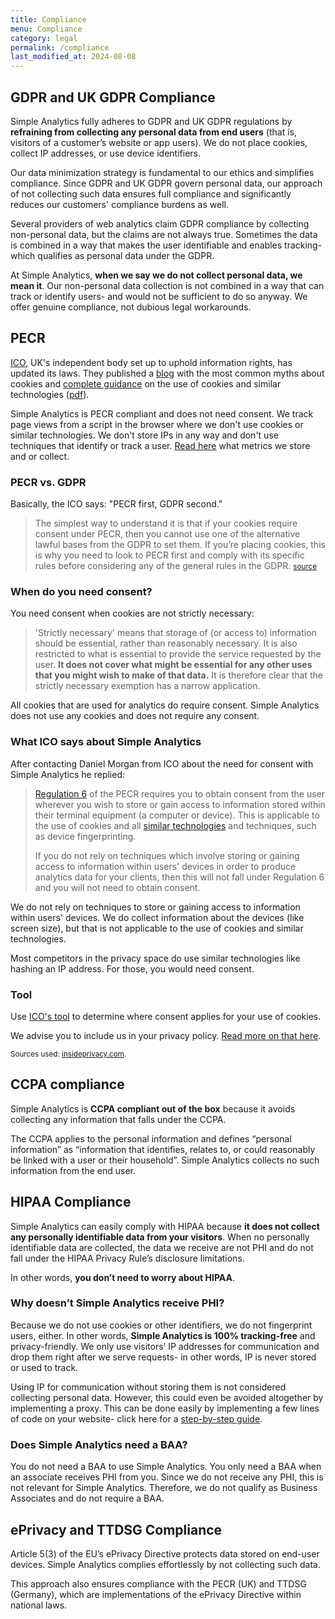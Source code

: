 ```yaml
---
title: Compliance
menu: Compliance
category: legal
permalink: /compliance
last_modified_at: 2024-08-08
---
```


## GDPR and UK GDPR Compliance

Simple Analytics fully adheres to GDPR and UK GDPR regulations by **refraining from collecting any personal data from end users** (that is, visitors of a customer’s website or app users). We do not place cookies, collect IP addresses, or use device identifiers.

Our data minimization strategy is fundamental to our ethics and simplifies compliance. Since GDPR and UK GDPR govern personal data, our approach of not collecting such data ensures full compliance and significantly reduces our customers' compliance burdens as well.

Several providers of web analytics claim GDPR compliance by collecting non-personal data, but the claims are not always true. Sometimes the data is combined in a way that makes the user identifiable and enables tracking- which qualifies as personal data under the GDPR.

At Simple Analytics, **when we say we do not collect personal data, we mean it**. Our non-personal data collection is not combined in a way that can track or identify users- and would not be sufficient to do so anyway. We offer genuine compliance, not dubious legal workarounds.

## PECR

[ICO](https://ico.org.uk/), UK's independent body set up to uphold information rights, has updated its laws. They published a [blog](https://ico.org.uk/about-the-ico/news-and-events/news-and-blogs/2019/07/blog-cookies-what-does-good-look-like/) with the most common myths about cookies and [complete guidance](https://ico.org.uk/for-organisations/guide-to-pecr/guidance-on-the-use-of-cookies-and-similar-technologies/) on the use of cookies and similar technologies ([pdf](https://ico.org.uk/media/for-organisations/guide-to-pecr/guidance-on-the-use-of-cookies-and-similar-technologies-1-0.pdf)).

Simple Analytics is PECR compliant and does not need consent. We track page views from a script in the browser where we don't use cookies or similar technologies. We don't store IPs in any way and don't use techniques that identify or track a user. [Read here](/what-we-collect) what metrics we store and or collect.

### PECR vs. GDPR

Basically, the ICO says: "PECR first, GDPR second."

> The simplest way to understand it is that if your cookies require consent under PECR, then you cannot use one of the alternative lawful bases from the GDPR to set them. If you’re placing cookies, this is why you need to look to PECR first and comply with its specific rules before considering any of the general rules in the GDPR.
> <small>[source](https://ico.org.uk/for-organisations/guide-to-pecr/guidance-on-the-use-of-cookies-and-similar-technologies/how-do-the-cookie-rules-relate-to-the-gdpr/#GDPR3)</small>

### When do you need consent?

You need consent when cookies are not strictly necessary:

> 'Strictly necessary' means that storage of (or access to) information should be essential, rather than reasonably necessary. It is also restricted to what is essential to provide the service requested by the user. **It does not cover what might be essential for any other uses that you might wish to make of that data.** It is therefore clear that the strictly necessary exemption has a narrow application.

All cookies that are used for analytics do require consent. Simple Analytics does not use any cookies and does not require any consent.

### What ICO says about Simple Analytics

After contacting Daniel Morgan from ICO about the need for consent with Simple Analytics he replied:

> [Regulation 6](https://ico.org.uk/for-organisations/guide-to-pecr/guidance-on-the-use-of-cookies-and-similar-technologies/what-are-the-rules-on-cookies-and-similar-technologies/#rules1) of the PECR requires you to obtain consent from the user wherever you wish to store or gain access to information stored within their terminal equipment (a computer or device). This is applicable to the use of cookies and all [similar technologies](https://ico.org.uk/for-organisations/guide-to-pecr/guidance-on-the-use-of-cookies-and-similar-technologies/what-are-cookies-and-similar-technologies/#cookies5) and techniques, such as device fingerprinting.
>
> If you do not rely on techniques which involve storing or gaining access to information within users' devices in order to produce analytics data for your clients, then this will not fall under Regulation 6 and you will not need to obtain consent.

We do not rely on techniques to store or gaining access to information within users' devices. We do collect information about the devices (like screen size), but that is not applicable to the use of cookies and similar technologies.

Most competitors in the privacy space do use similar technologies like hashing an IP address. For those, you would need consent.

### Tool

Use [ICO's tool](https://ico.org.uk/for-organisations/where-does-consent-apply-for-cookies/) to determine where consent applies for your use of cookies.

We advise you to include us in your privacy policy. [Read more on that here](your-privacy-policy).

<small>Sources used: [insideprivacy.com](https://www.insideprivacy.com/data-privacy/ico-updates-guidance-on-cookies-and-similar-technologies/).</small>

## CCPA compliance

Simple Analytics is **CCPA compliant out of the box** because it avoids collecting any information that falls under the CCPA.

The CCPA applies to the personal information and defines “personal information” as “information that identifies, relates to, or could reasonably be linked with a user or their household”. Simple Analytics collects no such information from the end user.

## HIPAA Compliance

Simple Analytics can easily comply with HIPAA because **it does not collect any personally identifiable data from your visitors**. When no personally identifiable data are collected, the data we receive are not PHI and do not fall under the HIPAA Privacy Rule’s disclosure limitations.

In other words, **you don’t need to worry about HIPAA**.

### Why doesn’t Simple Analytics receive PHI?

Because we do not use cookies or other identifiers, we do not fingerprint users, either. In other words, **Simple Analytics is 100% tracking-free** and privacy-friendly. We only use visitors’ IP addresses for communication and drop them right after we serve requests- in other words, IP is never stored or used to track.

Using IP for communication without storing them is not considered collecting personal data. However, this could even be avoided altogether by implementing a proxy. This can be done easily by implementing a few lines of code on your website- click here for a [step-by-step guide](https://docs.simpleanalytics.com/proxy).

### Does Simple Analytics need a BAA?

You do not need a BAA to use Simple Analytics. You only need a BAA when an associate receives PHI from you. Since we do not receive any PHI, this is not relevant for Simple Analytics. Therefore, we do not qualify as Business Associates and do not require a BAA.

## ePrivacy and TTDSG Compliance

Article 5(3) of the EU’s ePrivacy Directive protects data stored on end-user devices. Simple Analytics complies effortlessly by not collecting such data.

This approach also ensures compliance with the PECR (UK) and TTDSG (Germany), which are implementations of the ePrivacy Directive within national laws.
